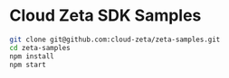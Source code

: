 # Cloud Zeta SDK Samples

```bash
git clone git@github.com:cloud-zeta/zeta-samples.git 
cd zeta-samples
npm install
npm start
``` 